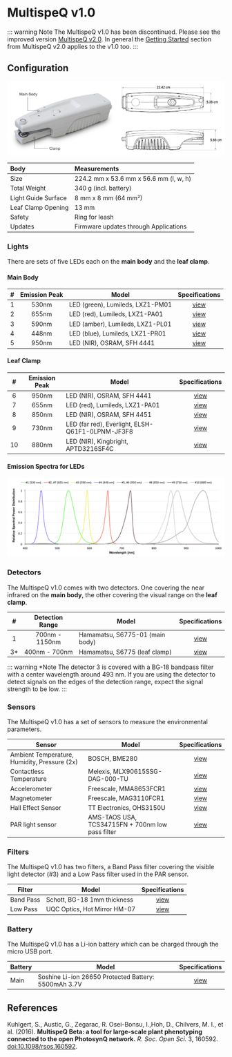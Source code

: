 # MultispeQ v1.0

::: warning Note
The MultispeQ v1.0 has been discontinued. Please see the improved version [MultispeQ v2.0](./multispeq-v2.0.md). In general the [Getting Started](./multispeq-v2.0.md#getting-started) section from MultispeQ v2.0 applies to the v1.0 too.
:::

## Configuration

![MultispeQ v1.0 measurements](./images/multispeq-v1.0-measurements.png)

| Body                | Measurements                           |
| :------------------ | :------------------------------------- |
| Size                | 224.2 mm x 53.6 mm x 56.6 mm (l, w, h) |
| Total Weight        | 340 g (incl. battery)                  |
| Light Guide Surface | 8 mm x 8 mm (64 mm²)                   |
| Leaf Clamp Opening  | 13 mm                                  |
| Safety              | Ring for leash                         |
| Updates             | Firmware updates through Applications  |

### Lights

There are sets of five LEDs each on the **main body** and the **leaf clamp**.

#### Main Body

|   #   | Emission Peak | Model                            |     Specifications     |
| :---: | :-----------: | -------------------------------- | :--------------------: |
|   1   |     530nm     | LED (green), Lumileds, LXZ1-PM01 |      [view][LXZ1]      |
|   2   |     655nm     | LED (red), Lumileds, LXZ1-PA01   |      [view][LXZ1]      |
|   3   |     590nm     | LED (amber), Lumileds, LXZ1-PL01 |      [view][LXZ1]      |
|   4   |     448nm     | LED (blue), Lumileds, LXZ1-PR01  |      [view][LXZ1]      |
|   5   |     950nm     | LED (NIR), OSRAM, SFH 4441       | [view][OSRAM SFH 4441] |

#### Leaf Clamp

|   #   | Emission Peak | Model                                            |         Specifications         |
| :---: | :-----------: | ------------------------------------------------ | :----------------------------: |
|   6   |     950nm     | LED (NIR), OSRAM, SFH 4441                       |     [view][OSRAM SFH 4441]     |
|   7   |     655nm     | LED (red), Lumileds, LXZ1-PA01                   |          [view][LXZ1]          |
|   8   |     850nm     | LED (NIR), OSRAM, SFH 4451                       |     [view][OSRAM SFH 4451]     |
|   9   |     730nm     | LED (far red), Everlight, ELSH-Q61F1-0LPNM-JF3F8 | [view][ELSH-Q61F1-0LPNM-JF3F8] |
|  10   |     880nm     | LED (NIR), Kingbright, APTD3216SF4C              |      [view][APTD3216SF4C]      |

#### Emission Spectra for LEDs

![Emission spectra for LEDs build in the MultispeQ v1.0 - Emission normalized to maximum emission peak](./images/multispeq-v1.0-led-emission-spectra.png)

### Detectors

The MultispeQ v1.0 comes with two detectors. One covering the near infrared on the **main body**, the other covering the visual range on the **leaf clamp**.

|   #   | Detection Range | Model                           |  Specifications  |
| :---: | :-------------: | ------------------------------- | :--------------: |
|   1   | 700nm - 1150nm  | Hamamatsu, S6775-01 (main body) | [view][S6775-01] |
|  3\*  |  400nm - 700nm  | Hamamatsu, S6775 (leaf clamp)   |  [view][S6775]   |

::: warning *Note
The detector 3 is covered with a BG-18 bandpass filter with a center wavelength around 493 nm. If you are using the detector to detect signals on the edges of the detection range, expect the signal strength to be low.
:::

### Sensors

The MultispeQ v1.0 has a set of sensors to measure the environmental parameters.

| Sensor                                       | Model                                            |   Specifications    |
| -------------------------------------------- | ------------------------------------------------ | :-----------------: |
| Ambient Temperature, Humidity, Pressure (2x) | BOSCH, BME280                                    |   [view][BME280]    |
| Contactless Temperature                      | Melexis, MLX90615SSG-DAG-000-TU                  |  [view][MLX90615]   |
| Accelerometer                                | Freescale, MMA8653FCR1                           | [view][MMA8653FCR1] |
| Magnetometer                                 | Freescale, MAG3110FCR1                           | [view][MAG3110FCR1] |
| Hall Effect Sensor                           | TT Electronics, OHS3150U                         |  [view][OHS3150U]   |
| PAR light sensor                             | AMS-TAOS USA, TCS34715FN + 700nm low pass filter | [view][TCS34715FN]  |

### Filters

The MultispeQ v1.0 has two filters, a Band Pass filter covering the visible light detector (#3) and a Low Pass filter used in the PAR sensor.

| Filter    | Model                        |  Specifications  |
| --------- | ---------------------------- | :--------------: |
| Band Pass | Schott, BG-18 1mm thickness  |  [view][BG-18]   |
| Low Pass  | UQC Optics, Hot Mirror HM-07 | [view][HMC-5051] |

### Battery

The MultispeQ v1.0 has a Li-ion battery which can be charged through the micro USB port.

| Battery | Model                                                |     Specifications      |
| ------- | ---------------------------------------------------- | :---------------------: |
| Main    | Soshine Li-ion 26650 Protected Battery: 5500mAh 3.7V | [view][26650P-3.7-5500] |

## References

Kuhlgert, S., Austic, G., Zegarac, R. Osei-Bonsu, I.,Hoh, D., Chilvers, M. I., et al. (2016). **MultispeQ Beta: a tool for large-scale plant phenotyping connected to the open PhotosynQ network.** *R. Soc. Open Sci.* 3, 160592. [doi:10.1098/rsos.160592].

[LXZ1]: https://www.lumileds.com/uploads/415/DS105-pdf

[OSRAM SFH 4441]: https://www.osram-os.com/osram_os/en/products/product-catalog/infrared-emitters%2c-detectors-andsensors/infrared-emitters/power-emitter-gt40mw/emitter-with-940-nm/sfh-4441/index.jsp

[OSRAM SFH 4451]: https://www.osram-os.com/osram_os/en/products/product-catalog/infrared-emitters%2c-detectors-andsensors/infrared-emitters/power-emitter-gt40mw/emitter-with-850-nm/sfh-4451/index.jsp

[ELSH-Q61F1-0LPNM-JF3F8]: https://media.digikey.com/pdf/Data%20Sheets/Everlight%20PDFs/Shuen1W_Series.pdf

[APTD3216SF4C]: https://media.digikey.com/PDF/Data%20Sheets/Kingbright%20PDFs/APTD3216SF4C.pdf

[S6775]: https://www.hamamatsu.com/us/en/product/alpha/S/4103/S6775/index.html

[S6775-01]: https://www.hamamatsu.com/us/en/product/category/3100/4001/4103/S6775-01/index.html

[BME280]: https://www.bosch-sensortec.com/bst/products/all_products/bme280

[MLX90615]: https://www.melexis.com/en/product/MLX90615/Digital-Plug-Play-Infrared-Thermometer-Ultra-Small-TO-Can

[MMA8653FCR1]: https://www.nxp.com/products/sensors/accelerometers/3-axis-accelerometers/2g-4g-8g-low-g-10-bit-digital-accelerometer:MMA8653FC?lang_cd=en

[MAG3110FCR1]: https://www.nxp.com/products/sensors/magnetometers/high-accuracy-3d-magnetometer:MAG3110?lang_cd=en

[OHS3150U]: https://media.digikey.com/pdf/Data%20Sheets/TT%20Electronics%20PDFs/OHS3150U,51U.pdf

[TCS34715FN]: https://ams.com/eng/Products/Light-Sensors/Color-Sensors/TCS34715

[BG-18]: https://www.us.schott.com/d/advanced_optics/380b879e-f6d3-4130-b7e9-52d794f9bc4b/1.2/schott-bandpass-bg18-jun-2017-en.pdf

[HMC-5051]: https://www.uqgoptics.com/materials/hot-mirrors/

[26650P-3.7-5500]: http://www.soshine.com.cn/a633.aspx

[doi:10.1098/rsos.160592]: https://dx.doi.org/10.1098/rsos.160592
